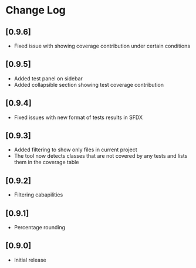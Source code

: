 # Change Log

## [0.9.6]

- Fixed issue with showing coverage contribution under certain conditions

## [0.9.5]

- Added test panel on sidebar
- Added collapsible section showing test coverage contribution

## [0.9.4]

- Fixed issues with new format of tests results in SFDX

## [0.9.3]

- Added filtering to show only files in current project
- The tool now detects classes that are not covered by any tests and lists them in the coverage table

## [0.9.2]

- Filtering cabapilities

## [0.9.1]

- Percentage rounding

## [0.9.0]

- Initial release
